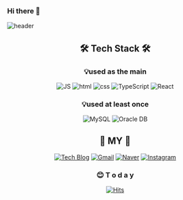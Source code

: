 ### Hi there 👋

<!--
**pkb9239/pkb9239** is a ✨ _special_ ✨ repository because its `README.md` (this file) appears on your GitHub profile.

Here are some ideas to get you started:

- 🔭 I’m currently working on ...
- 🌱 I’m currently learning ...
- 👯 I’m looking to collaborate on ...
- 🤔 I’m looking for help with ...
- 💬 Ask me about ...
- 📫 How to reach me: ...
- 😄 Pronouns: ...
- ⚡ Fun fact: ...
-->

![header](https://capsule-render.vercel.app/api?type=egg&color=gradient&height=400&section=header&text=Welcome&fontSize=90&animation=twinkling)

<div align=center>

## 🛠️ Tech Stack 🛠️
### 💡used as the main
![JS](https://img.shields.io/badge/JavaScript-F7DF1E?style=flat-square&logo=JavaScript&logoColor=black) ![html](https://img.shields.io/badge/Html-E34F26?style=flat-square&logo=Html5&logoColor=white) ![css](https://img.shields.io/badge/CSS-1572B6?style=flat-square&logo=CSS3&logoColor=white)  ![TypeScript](https://img.shields.io/badge/TypeScript.js-3178C6?style=flat-square&logo=TypeScript&logoColor=white) ![React](https://img.shields.io/badge/React%20-61DAFB?style=flat-square&logo=React&logoColor=black) 


### 💡used at least once
![MySQL](https://img.shields.io/badge/MySQL-4479A1?style=flat-square&logo=MySQL&logoColor=white)  ![Oracle DB](https://img.shields.io/badge/Oracle-F80000?style=flat-square&logo=oracle&logoColor=white)
## 💫 MY 💫 
[![Tech Blog](https://img.shields.io/badge/Blog-FF5722?style=flat-square&logo=blogger&logoColor=white)](https://pkb9239.github.io/)   [![Gmail](https://img.shields.io/badge/Gmail-EA4335?style=flat-square&logo=Gmail&logoColor=white)](mailto:one.pkb9239@gmail.com) [![Naver](https://img.shields.io/badge/Naver-03C75A?style=flat-square&logo=Naver&logoColor=white)](mailto:one.pkb8839@naver.com) [![Instagram](https://img.shields.io/badge/Instagram-E4405F?style=flat-square&logo=Instagram&logoColor=white)](https://www.instagram.com/pkb_pl/)

### 😊 T o d a y 

[![Hits](https://hits.seeyoufarm.com/api/count/incr/badge.svg?url=https%3A%2F%2Fgithub.com%2Fpkb9239&count_bg=%23C83D50&title_bg=%23827F78&icon=jenkins.svg&icon_color=%23E7E7E7&title=hits&edge_flat=false)](https://hits.seeyoufarm.com)
  </div>

